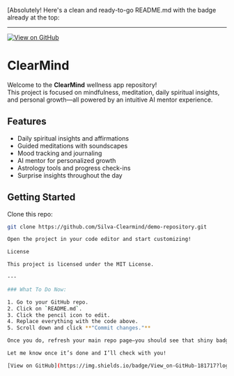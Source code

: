 [Absolutely! Here's a clean and ready-to-go README.md with the badge already at the top:


---

[![View on GitHub](https://img.shields.io/badge/View_on-GitHub-181717?logo=github)](https://github.com/Silva-Clearmind/demo-repository)

# ClearMind

Welcome to the **ClearMind** wellness app repository!  
This project is focused on mindfulness, meditation, daily spiritual insights, and personal growth—all powered by an intuitive AI mentor experience.

## Features

- Daily spiritual insights and affirmations  
- Guided meditations with soundscapes  
- Mood tracking and journaling  
- AI mentor for personalized growth  
- Astrology tools and progress check-ins  
- Surprise insights throughout the day

## Getting Started

Clone this repo:

```bash
git clone https://github.com/Silva-Clearmind/demo-repository.git

Open the project in your code editor and start customizing!

License

This project is licensed under the MIT License.

---

### What To Do Now:

1. Go to your GitHub repo.
2. Click on `README.md`.
3. Click the pencil icon to edit.
4. Replace everything with the code above.
5. Scroll down and click **"Commit changes."**

Once you do, refresh your main repo page—you should see that shiny badge right at the top!

Let me know once it’s done and I’ll check with you!

[View on GitHub](https://img.shields.io/badge/View_on-GitHub-181717?logo=github)](https://github.com/Silva-Clearmind/demo-repository)
